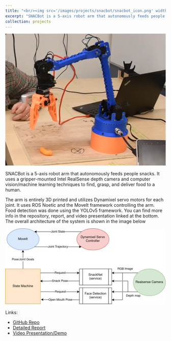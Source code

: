 ```yaml
---
title: "<br/><img src='/images/projects/snacbot/snacbot_icon.png' width='50'> SNACBot"
excerpt: "SNACBot is a 5-axis robot arm that autonomously feeds people snacks. It uses a gripper-mounted Intel RealSense depth camera and computer vision/machine learning techniques to find, grasp, and deliver food to a human."
collection: projects
---
```


<img src="/images/projects/snacbot/snacbot_cover.png">

SNACBot is a 5-axis robot arm that autonomously feeds people snacks. It uses a gripper-mounted Intel RealSense depth camera and computer vision/machine learning techniques to find, grasp, and deliver food to a human.

The arm is entirely 3D printed and utilizes Dynamixel servo motors for each joint. It uses ROS Noetic and the MoveIt framework controlling the arm. Food detection was done using the YOLOv5 framework. You can find more info in the repository, report, and video presentation linked at the bottom. The overall architecture of the system is shown in the image below

<img src="/images/projects/snacbot/snacbot_ros_architecture.png">

Links:
* [GitHub Repo](https://github.com/hvak/SNACBot)
* [Detailed Report](https://github.com/hvak/SNACBot/blob/main/report.pdf)
* [Video Presentation/Demo](https://www.youtube.com/watch?v=f-vsUyTJYIk&ab_channel=ThomasKrolikowski)
